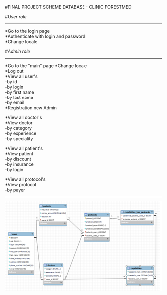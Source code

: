 #FINAL PROJECT SCHEME DATABASE - CLINIC FORESTMED

#_User role_
___

*Go to the login page  
*Authenticate with login and password  
*Change locale

#_Admin role_
___
*Go to the "main" page 
*Change locale  
*Log out  
*View all user's  
-by id  
-by login  
-by first name  
-by last name  
-by email  
*Registration new Admin
  
*View all doctor's  
*View doctor  
-by category  
-by experience  
-by speciality  

*View all patient's  
*View patient  
-by discount  
-by insurance  
-by login  
  
*View all protocol's  
*View protocol   
-by payer  
___
![CLINIC SCHEME](medicine.png)

